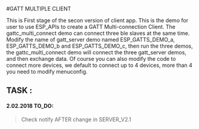 #GATT MULTIPLE CLIENT


This is First stage of the secon version of client app.
This is the demo for user to use ESP_APIs to create a GATT Multi-connection Client.
The gattc_multi_connect demo can connect three ble slaves at the same time.
Modify the name of gatt_server demo named ESP_GATTS_DEMO_a, ESP_GATTS_DEMO_b and ESP_GATTS_DEMO_c, then run the three demos,
the gattc_multi_connect demo will connect the three gatt_server demos, and then exchange data.
Of course you can also modify the code to connect more devices, we default to connect up to 4 devices, more than 4 you need to modify menuconfig.



## TASK :

#### 2.02.2018 TO_DO: 
>
>Check notify AFTER change in SERVER_V2.1
>